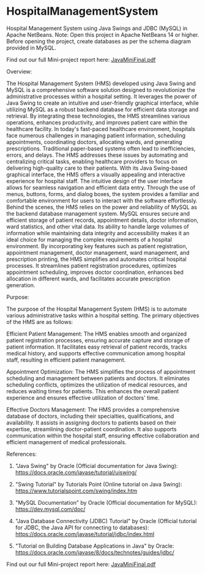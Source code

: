 # HospitalManagementSystem
Hospital Management System using Java Swings and JDBC (MySQL) in Apache NetBeans.
Note: Open this project in Apache NetBeans 14 or higher. Before opening the project, create databases as per the schema diagram provided in MySQL.

Find out our full Mini-project report here: [JavaMiniFinal.pdf](https://github.com/VijeshPethuram/HospitalManagementSystem/files/11617498/JavaMiniFinal.pdf)

Overview:

The Hospital Management System (HMS) developed using Java Swing and MySQL is a comprehensive software solution designed to revolutionize the administrative processes within a hospital setting. It leverages the power of Java Swing to create an intuitive and user-friendly graphical interface, while utilizing MySQL as a robust backend database for efficient data storage and retrieval. By integrating these technologies, the HMS streamlines various operations, enhances productivity, and improves patient care within the healthcare facility. In today's fast-paced healthcare environment, hospitals face numerous challenges in managing patient information, scheduling appointments, coordinating doctors, allocating wards, and generating prescriptions. Traditional paper-based systems often lead to inefficiencies, errors, and delays. The HMS addresses these issues by automating and centralizing critical tasks, enabling healthcare providers to focus on delivering high-quality care to their patients. With its Java Swing-based graphical interface, the HMS offers a visually appealing and interactive experience for hospital staff. The intuitive design of the user interface allows for seamless navigation and efficient data entry. Through the use of menus, buttons, forms, and dialog boxes, the system provides a familiar and comfortable environment for users to interact with the software effortlessly. Behind the scenes, the HMS relies on the power and reliability of MySQL as the backend database management system. MySQL ensures secure and efficient storage of patient records, appointment details, doctor information, ward statistics, and other vital data. Its ability to handle large volumes of information while maintaining data integrity and accessibility makes it an ideal choice for managing the complex requirements of a hospital environment. By incorporating key features such as patient registration, appointment management, doctor management, ward management, and prescription printing, the HMS simplifies and automates critical hospital processes. It streamlines patient registration procedures, optimizes appointment scheduling, improves doctor coordination, enhances bed allocation in different wards, and facilitates accurate prescription generation.

Purpose:

The purpose of the Hospital Management System (HMS) is to automate various administrative tasks within a hospital setting. The primary objectives of the HMS are as follows:

Efficient Patient Management: The HMS enables smooth and organized patient registration processes, ensuring accurate capture and storage of patient information. It facilitates easy retrieval of patient records, tracks medical history, and supports effective communication among hospital staff, resulting in efficient patient management.

Appointment Optimization: The HMS simplifies the process of appointment scheduling and management between patients and doctors. It eliminates scheduling conflicts, optimizes the utilization of medical resources, and reduces waiting times for patients. This enhances the overall patient experience and ensures effective utilization of doctors' time.

Effective Doctors Management: The HMS provides a comprehensive database of doctors, including their specialties, qualifications, and availability. It assists in assigning doctors to patients based on their expertise, streamlining doctor-patient coordination. It also supports communication within the hospital staff, ensuring effective collaboration and efficient management of medical professionals.

References:

1.	"Java Swing" by Oracle (Official documentation for Java Swing): https://docs.oracle.com/javase/tutorial/uiswing/

2.	"Swing Tutorial" by Tutorials Point (Online tutorial on Java Swing): https://www.tutorialspoint.com/swing/index.htm

3.	"MySQL Documentation" by Oracle (Official documentation for MySQL): https://dev.mysql.com/doc/

4.	"Java Database Connectivity (JDBC) Tutorial" by Oracle (Official tutorial for JDBC, the Java API for connecting to databases): https://docs.oracle.com/javase/tutorial/jdbc/index.html

5.	"Tutorial on Building Database Applications in Java" by Oracle: https://docs.oracle.com/javase/8/docs/technotes/guides/jdbc/




Find out our full Mini-project report here: [JavaMiniFinal.pdf](https://github.com/VijeshPethuram/HospitalManagementSystem/files/11617498/JavaMiniFinal.pdf)


